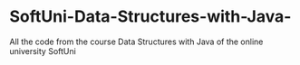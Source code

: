 # SoftUni-Data-Structures-with-Java-
All the code from the course Data Structures with Java of the online university SoftUni
